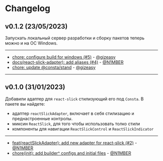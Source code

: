# Changelog

## v0.1.2 (23/05/2023)
Запускать локальный сервер разработки и сборку пакетов теперь можно и на ОС Windows.

---

- [chore: configure build for windows (#5)](https://github.com/consta-design-system/react-slick-adapter/commit/fc89e5bc9eb8f4394e76e57158a5c42f6442aad7) - [@gizeasy](https://github.com/gizeasy)
- [docs(react-slick-adapter): add aliases (#4)](https://github.com/consta-design-system/react-slick-adapter/commit/fff7358ff9914eb2649465cd63421f5b9ce4da26) - [@N1MBER](https://github.com/N1MBER)
- [chore: update @consta/stand](https://github.com/consta-design-system/react-slick-adapter/commit/ab91c19045ac6f7ad23d0ee953cf2fe98a052a4f) - [@gizeasy](https://github.com/gizeasy)


--------------------

## v0.1.0 (31/01/2023)
Добавили адаптер для `react-slick` стилизующий его под `Consta`. 
В пакете вы найдете: 
- адаптер `reactSlickAdapter`, включает в себя стилизацию и преднастроенные контролы.  
- миксин `ReactSlick`, для того чтобы использовать толко стили
- компоненты для навигации `ReactSlickControl` и `ReactSlickIndicator`

---

- [feat(reactSlickAdapter): add new adapter for react-slick (#2)](https://github.com/consta-design-system/react-slick-adapter/commit/c82ea8e57544fa9bf9fce2c74a12325c7017e85a) - [@N1MBER](https://github.com/N1MBER)
- [chore(init): add builder^ configs and initial files](https://github.com/consta-design-system/react-slick-adapter/commit/10f29b924272aa40ba29914404bab4e7bc348aed) - [@N1MBER](https://github.com/N1MBER)
